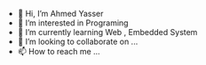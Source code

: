- 👋 Hi, I’m Ahmed Yasser
- 👀 I’m interested in Programing
- 🌱 I’m currently learning Web , Embedded System
- 💞️ I’m looking to collaborate on ...
- 📫 How to reach me ...

<!---
ahmedyasser2222/ahmedyasser2222 is a ✨ special ✨ repository because its `README.md` (this file) appears on your GitHub profile.
You can click the Preview link to take a look at your changes.
--->

